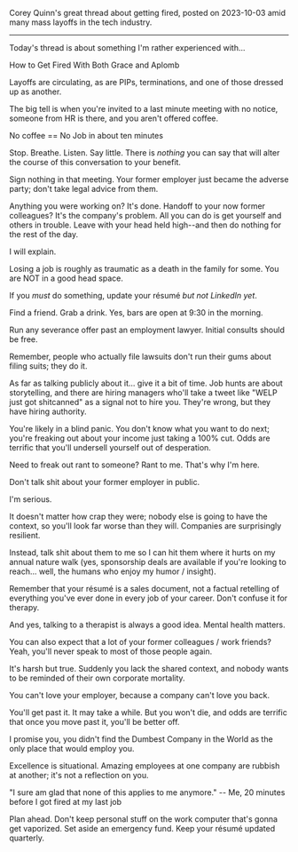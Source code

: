 Corey Quinn's great thread about getting fired, posted on 2023-10-03 amid many mass layoffs in the tech industry.

---

Today's thread is about something I'm rather experienced with...  
  
How to Get Fired With Both Grace and Aplomb

Layoffs are circulating, as are PIPs, terminations, and one of those dressed up as another.  
  
The big tell is when you're invited to a last minute meeting with no notice, someone from HR is there, and you aren't offered coffee.  
  
No coffee == No Job in about ten minutes

Stop. Breathe. Listen. Say little. There is *nothing* you can say that will alter the course of this conversation to your benefit.  
  
Sign nothing in that meeting. Your former employer just became the adverse party; don't take legal advice from them.

Anything you were working on? It's done. Handoff to your now former colleagues? It's the company's problem. All you can do is get yourself and others in trouble. Leave with your head held high--and then do nothing for the rest of the day.  
  
I will explain.

Losing a job is roughly as traumatic as a death in the family for some. You are NOT in a good head space.  
  
If you *must* do something, update your résumé *but not LinkedIn yet*.  
  
Find a friend. Grab a drink. Yes, bars are open at 9:30 in the morning.

Run any severance offer past an employment lawyer. Initial consults should be free.  
  
Remember, people who actually file lawsuits don't run their gums about filing suits; they do it.

As far as talking publicly about it... give it a bit of time. Job hunts are about storytelling, and there are hiring managers who'll take a tweet like "WELP just got shitcanned" as a signal not to hire you. They're wrong, but they have hiring authority.

You're likely in a blind panic. You don't know what you want to do next; you're freaking out about your income just taking a 100% cut. Odds are terrific that you'll undersell yourself out of desperation.  
  
Need to freak out rant to someone? Rant to me. That's why I'm here.

Don't talk shit about your former employer in public.  
  
I'm serious.  
  
It doesn't matter how crap they were; nobody else is going to have the context, so you'll look far worse than they will. Companies are surprisingly resilient.

Instead, talk shit about them to me so I can hit them where it hurts on my annual nature walk (yes, sponsorship deals are available if you're looking to reach... well, the humans who enjoy my humor / insight).

Remember that your résumé is a sales document, not a factual retelling of everything you've ever done in every job of your career. Don't confuse it for therapy.  
  
And yes, talking to a therapist is always a good idea. Mental health matters.

You can also expect that a lot of your former colleagues / work friends? Yeah, you'll never speak to most of those people again.  
  
It's harsh but true. Suddenly you lack the shared context, and nobody wants to be reminded of their own corporate mortality.

You can't love your employer, because a company can't love you back.  
  
You'll get past it. It may take a while. But you won't die, and odds are terrific that once you move past it, you'll be better off.

I promise you, you didn't find the Dumbest Company in the World as the only place that would employ you.  
  
Excellence is situational. Amazing employees at one company are rubbish at another; it's not a reflection on you.

"I sure am glad that none of this applies to me anymore." -- Me, 20 minutes before I got fired at my last job  
  
Plan ahead. Don't keep personal stuff on the work computer that's gonna get vaporized. Set aside an emergency fund. Keep your résumé updated quarterly.
